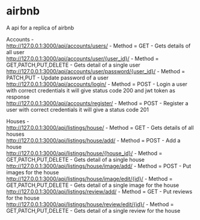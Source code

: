 # airbnb<br>
A api for a replica of airbnb<br>

Accounts - <br>
http://127.0.0.1:3000/api/accounts/users/ - Method = GET - Gets details of all user	<br>
http://127.0.0.1:3000/api/accounts/user/{user_id}/ - Method = GET,PATCH,PUT,DELETE - Gets detail of a single user	<br>
http://127.0.0.1:3000/api/accounts/user/password/{user_id}/ - Method = PATCH,PUT - Update password of a user	<br>
http://127.0.0.1:3000/api/accounts/login/ - Method = POST - Login a user with correct credentials it will give status code 200 and jwt token as response	<br>
http://127.0.0.1:3000/api/accounts/register/ - Method = POST - Register a user with correct credentials it will give a status code 201	<be>

Houses - <br>
http://127.0.0.1:3000/api/listings/house/ - Method = GET - Gets details of all houses	<br>
http://127.0.0.1:3000/api/listings/house/add/ - Method = POST - Add a house <br>
http://127.0.0.1:3000/api/listings/house/{house_id}/ - Method = GET,PATCH,PUT,DELETE - Gets detail of a single house	<br>
http://127.0.0.1:3000/api/listings/house/image/add/ - Method = POST - Put images for the house	<br>
http://127.0.0.1:3000/api/listings/house/image/edit/{id}/ - Method = GET,PATCH,PUT,DELETE - Gets detail of a single image for the house <br>
http://127.0.0.1:3000/api/listings/review/add/ - Method = GET - Put reviews for the house	<br>
http://127.0.0.1:3000/api/listings/house/review/edit/{id}/ - Method = GET,PATCH,PUT,DELETE - Gets detail of a single review for the house	<br>

